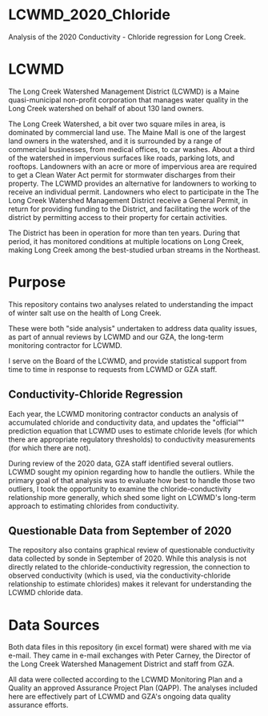 # LCWMD_2020_Chloride
Analysis of the 2020 Conductivity - Chloride regression for Long Creek.

#  LCWMD
The Long Creek Watershed Management District (LCWMD) is a Maine quasi-municipal
non-profit corporation that manages water quality in the Long Creek watershed on
behalf of about 130 land owners.

The Long Creek Watershed, a bit over two square miles in area, is dominated by
commercial land use. The Maine Mall is one of the largest land owners in the
watershed, and it is surrounded by a range of commercial businesses, from
medical offices, to car washes.  About a third of the watershed in impervious
surfaces like roads, parking lots, and rooftops.  Landowners with an acre or
more of impervious area are required to get a Clean Water Act permit for
stormwater discharges from their property.  The LCWMD provides an alternative
for landowners to working to receive an individual permit.  Landowners who elect
to participate in the The Long Creek Watershed Management District receive a
General Permit, in return for providing funding to the District, and
facilitating the work of the district by permitting access to their property for
certain activities.

The District has been in operation for more than ten years.  During that period, 
it has monitored conditions at multiple locations on Long Creek, making Long 
Creek among the best-studied urban streams in the Northeast.

# Purpose
This repository contains two analyses related to understanding the impact of
winter salt use on the health of Long Creek. 

These were both "side analysis" undertaken to address data quality issues, as 
part of annual reviews by LCWMD and our GZA, the long-term monitoring
contractor for LCWMD.

I serve on the Board of the LCWMD, and provide statistical support from time
to time in response to requests from LCWMD or GZA staff.

##  Conductivity-Chloride Regression
Each year, the LCWMD monitoring contractor conducts an analysis of accumulated 
chloride and conductivity data, and updates the "official"" prediction equation 
that LCWMD uses to estimate chloride levels (for which there are appropriate 
regulatory thresholds) to conductivity measurements (for which there are not).

During review of the 2020 data, GZA staff identified several outliers.  LCWMD
sought my opinion regarding how to handle the outliers. While the primary 
goal of that analysis was to evaluate how best to handle those two outliers, I
took the opportunity to examine the chloride-conductivity relationship more
generally, which shed some light on LCWMD's long-term approach to estimating 
chlorides from conductivity.

## Questionable Data from September of 2020
The repository also contains graphical review of questionable conductivity data
collected by sonde in September of 2020.  While this analysis is not directly
related to the chloride-conductivity regression, the connection to observed
conductivity (which is used, via the conductivity-chloride relationship to
estimate chlorides) makes it relevant for understanding the LCWMD chloride data.

# Data Sources
Both data files in this repository (in excel format) were shared with me via 
e-mail.  They came in e-mail exchanges with Peter Carney, the Director of
the Long Creek Watershed Management District and staff from GZA.

All data were collected according to the LCWMD Monitoring Plan and a Quality 
an approved Assurance Project Plan (QAPP).  The analyses included here are 
effectively part of LCWMD and GZA's ongoing data quality assurance efforts.

